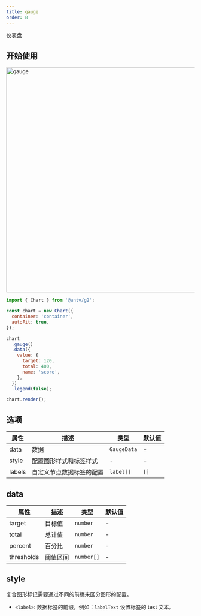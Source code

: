 ```yaml
---
title: gauge
order: 8
---
```


仪表盘

## 开始使用

<img alt="gauge" src="https://mdn.alipayobjects.com/huamei_qa8qxu/afts/img/A*hpjTRr6LM7IAAAAAAAAAAAAADmJ7AQ/original
" width="600" />

```js
import { Chart } from '@antv/g2';

const chart = new Chart({
  container: 'container',
  autoFit: true,
});

chart
  .gauge()
  .data({
    value: {
      target: 120,
      total: 400,
      name: 'score',
    },
  })
  .legend(false);

chart.render();
```

## 选项

| 属性   | 描述                     | 类型        | 默认值 |
| ------ | ------------------------ | ----------- | ------ |
| data   | 数据                     | `GaugeData` | -      |
| style  | 配置图形样式和标签样式   | -           | -      |
| labels | 自定义节点数据标签的配置 | `label[]`   | `[]`   |

## data

| 属性       | 描述     | 类型       | 默认值 |
| ---------- | -------- | ---------- | ------ |
| target     | 目标值   | `number`   | -      |
| total      | 总计值   | `number`   | -      |
| percent    | 百分比   | `number`   | -      |
| thresholds | 阈值区间 | `number[]` | -      |

## style

复合图形标记需要通过不同的前缀来区分图形的配置。

- `<label>`: 数据标签的前缀，例如：`labelText` 设置标签的 text 文本。
